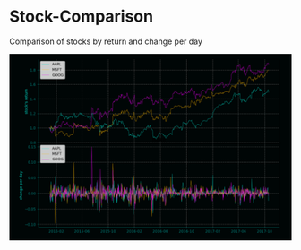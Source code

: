 # Stock-Comparison
Comparison of stocks by return and change per day

![ ](https://github.com/z33pX/Stock-Comparison/blob/master/p.png)
